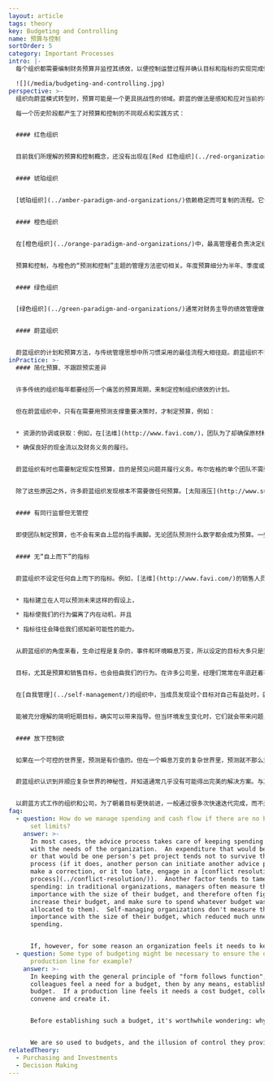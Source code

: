 ```yaml
---
layout: article
tags: theory
key: Budgeting and Controlling
name: 预算与控制
sortOrder: 5
category: Important Processes
intro: |-
  每个组织都需要编制财务预算并监控其绩效，以便控制运营过程并确认目标和指标的实现完成情况。本文论述了如何制定、监控预算，以及如何使用控制流程来达成结果。

  ![](/media/budgeting-and-controlling.jpg)
perspective: >-
  组织向蔚蓝模式转型时，预算可能是一个更具挑战性的领域。蔚蓝的做法是感知和应对当前的状况，而不是试图通过预算和其他手段来控制，这与橙色甚至绿色的做法明显不同。从蔚蓝的角度来看，制定预算而带来的控制可能会阻碍组织的感知并进行真实反应的能力。

  每一个历史阶段都产生了对预算和控制的不同观点和实践方式：


  #### 红色组织


  目前我们所理解的预算和控制概念，还没有出现在[Red 红色组织](../red-organizations/) 中。他们的计划往往是短期的，因当时制定长期战略的能力很有限。红色的重点通常是对新的威胁或机遇进行回应，以便榨取或从中获利。


  #### 琥珀组织


  [琥珀组织](../amber-paradigm-and-organizations/)依赖稳定而可复制的流程。它们还创建了明确定义的结构和等级制度。这些特征加在一起，使得项目和计划的交付规模能力比红色组织大得多。琥珀为实现一些能充分理解并可预测的目标，而通过规划和预算确定所需资源。计划是一个自上而下的过程，完成的预算会下放到组织的更下级层面。


  #### 橙色组织


  在[橙色组织](../orange-paradigm-and-organizations/)中，最高管理者负责决定组织的战略和方向。然后将这些计划层次分解为等级结构更下级单元的目标和指标。为了达到预期目标，每一级经理都会制定必要的计划和预算。这通常是个年度预算流程。计划通常包括支出预算（成本中心）或目标收入（利润中心），以及投资预算。然后各级指标被分层下推到每个单位和团队，允许目标管理：只要实现这些预算目标，每个团队都有一定的自由来决定如何实现。


  预算和控制，与橙色的“预测和控制”主题的管理方法密切相关。年度预算细分为半年、季度或月度计划。会计和财务部门在每个周期结束时跟踪这些数字，并比较结果与计划。当结果与预测不符时，管理者常常被要求解释差距，并提出纠正措施。


  #### 绿色组织


  [绿色组织](../green-paradigm-and-organizations/)通常对财务主导的绩效管理做法感到不安。虽然仍在使用“预测和控制”方法，但其他非财务指标（例如，成员敬业度和客户满意度）也被放在同样重要的位置。预算编制与橙色组织类似，但考虑的要素可能会更广泛，并通过“自下而上”和“自上而下”并用的方法来达成一致。


  #### 蔚蓝组织


  蔚蓝组织的计划和预算方法，与传统管理思想中所习惯采用的最佳流程大相径庭。蔚蓝组织不试图预测和控制，而是尽可能多地感知和响应环境。通常使用简化的预算，目的是为了获得信息，而不是为了实施控制才跟踪计实差异。制定预算的目的是出于实际需要，例如协调资源，确保现金流良好，确保财务义务和负债得到偿付。
inPractice: >-
  #### 简化预算、不跟踪预实差异


  许多传统的组织每年都要经历一个痛苦的预算周期，来制定控制组织绩效的计划。


  但在蔚蓝组织中，只有在需要用预测支撑重要决策时，才制定预算，例如：


  * 资源的协调或获取：例如，在[法维](http://www.favi.com/)，团队为了却确保原材料进货合同，而每年一次制定粗略的分月预测。

  * 确保良好的现金流以及财务义务的履行。


  蔚蓝组织有时也需要制定现实性预算，目的是预见问题并履行义务。布尔佐格的单个团队不需要进行任何重大的采购或投资，因此不需要团队预算。但在组织整体层面上，对其预期现金流做了一个简单的预测（可以缩短在一页纸内），目的是用来了解来年能允许成立多少个新团队（发展投资）。因新团队可能需要长达一年的时间来实现盈亏平衡，所以希望确保它们能够得到支持和持续。


  除了这些原因之外，许多蔚蓝组织发现根本不需要做任何预算。[太阳液压](http://www.sunhydraulics.com/)就不做预算（如果董事会要求预算，就做一个可以容纳在一页纸内的粗略预算）。


  #### 有同行监督但无管控


  即使团队制定预算，也不会有来自上层的指手画脚。无论团队预测什么数字都会成为预算。一些公司发现，同行团队互相质疑预算的方法很有益。按照[自我管理](../self-management/)的精神，没有人可以强迫一个团队改变他们的人数。例如，在晨星，各单元团队向预算工作组提交预算和投资计划。预算小组由来自企业各个部门的志愿者组成，负责对收到的预算数字提出质疑，并提出意见和建议。[AES](http://www.aes.com/)过去也有类似的流程。


  #### 无“自上而下”的指标


  蔚蓝组织不设定任何自上而下的指标。例如，[法维](http://www.favi.com/)的销售人员不用背销售指标。因为他们认为从进化论的观点来看，指标会带来问题，至少有三个角度的原因：


  * 指标建立在人可以预测未来这样的假设上，

  * 指标使我们的行为偏离了内在动机，并且

  * 指标往往会降低我们感知新可能性的能力。


  从蔚蓝组织的角度来看，生命过程是复杂的，事件和环境瞬息万变，所以设定的目标大多只是猜测。设定一年之后的目标是不可能的。所以大多数情况下，预算就只是个拍脑袋的数字——要么容易达到而毫无意义，要么充满挑战迫使人们必须走捷径。从长远来看，这两种情况都会给组织带来危害。


  目标，尤其是预算和销售目标，也会扭曲我们的行为。在许多公司里，经理们常常在年底赶着花掉剩下的预算，有时甚至花在毫无意义的项目上，因为他们担心下一年的资金可能会被削减。如果不制定指标，这些游戏就会消失。成员就可以自由地挖掘自己的内在动力，尽自己所能做到最好。


  在[自我管理](../self-management/)的组织中，当成员发现设个目标对自己有益处时，就可以自主选择给自己设定目标，就像一个通过扩展目标来激励自己的业余跑步爱好者。在[FAVI法维](http://www.favi.com/)，操作人员会自觉为自己设定加工零件的目标时间，并根据目标监控自己的性能。


  能被充分理解的简明短期目标，确实可以带来指导。但当环境发生变化时，它们就会带来问题，而且目标不会自动做出相应的改变。


  #### 放下控制欲


  如果在一个可控的世界里，预测是有价值的。但在一个瞬息万变的复杂世界里，预测就不那么重要。制定预算并对照预算进行管理等于是在预测未来。


  蔚蓝组织认识到并顺应复杂世界的神秘性，并知道通常几乎没有可能得出完美的解决方案。与其等待详细分析后再采取行动，不如确定一个可快速实施的可行的解决方案，这样更有效。当新信息出现时，随时都可以重新审视和改进决策。从这个角度来看，为未来很长期间制定预算，并试图进行控制是没有意义的。


  以蔚蓝方式工作的组织和公司，为了朝着目标更快前进，一般通过很多次快速迭代完成，而不是几次巨大的飞跃。实践证明了一个悖论，当人们放弃控制的幻觉，学会在实际情况发生时与之合作，往往会感到更安全。
faq:
  - question: How do we manage spending and cash flow if there are no budgets that
      set limits?
    answer: >-
      In most cases, the advice process takes care of keeping spending in line
      with the needs of the organization.  An expenditure that would be fanciful
      or that would be one person's pet project tends not to survive the advice
      process (if it does, another person can initiate another advice process to
      make a correction, or it too late, engage in a [conflict resolution
      process](../conflict-resolution/)).  Another factor tends to tame
      spending: in traditional organizations, managers often measure their
      importance with the size of their budget, and therefore often fight to
      increase their budget, and make sure to spend whatever budget was
      allocated to them).  Self-managing organizations don't measure their
      importance with the size of their budget, which reduced much unnecessary
      spending. 


      If, however, for some reason an organization feels it needs to keep its spending below what would naturally happen with the advice process (because the organization is cash-strapped, or because there are more opportunities to pursue than cash available), a budget process can be established as a means to have a conversation about spending priorities. In practice, such processes can be set up in ways that are similar to those used to determine [investment](../purchasing-and-investments/) budgets.
  - question: Some type of budgeting might be necessary to ensure the operation of a
      production line for example?
    answer: >-
      In keeping with the general principle of "form follows function"; if
      colleagues feel a need for a budget, then by any means, establish a
      budget.  If a production line feels it needs a cost budget, colleagues can
      convene and create it.


      Before establishing such a budget, it's worthwhile wondering: why do we need a budget?  Often the answer is simply "to control our costs".  In many cases, in order to control your costs, you don't need to ***anticipate*** the future with a budget.  It's enough to measure and monitor your cost ***after the facts*** on a recurring basis - say every month.


      We are so used to budgets, and the illusion of control they provide, that we might simply establish a budget out of habit, because we feel naked in the absence of budgets.  The key question is: "what's the kind of decision we need to take for which we need a budget?".  A budget is needed only if it helps anticipate, if the presence of a budget would lead to a different decision on a specific decision.
relatedTheory:
  - Purchasing and Investments
  - Decision Making
---
```

